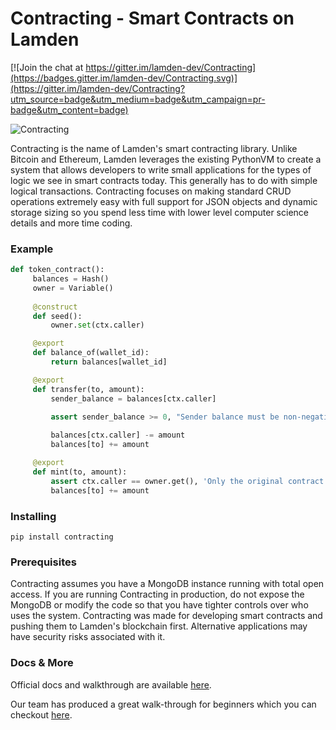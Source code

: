 # Contracting - Smart Contracts on Lamden

[![Join the chat at https://gitter.im/lamden-dev/Contracting](https://badges.gitter.im/lamden-dev/Contracting.svg)](https://gitter.im/lamden-dev/Contracting?utm_source=badge&utm_medium=badge&utm_campaign=pr-badge&utm_content=badge)

![Contracting](img/title.png)

Contracting is the name of Lamden's smart contracting library. Unlike Bitcoin and Ethereum, Lamden leverages the existing PythonVM to create a system that allows developers to write small applications for the  types of logic we see in smart contracts today. This generally has to do with simple logical transactions. Contracting focuses on making standard CRUD operations extremely easy with full support for JSON objects and dynamic storage sizing so you spend less time with lower level computer science details and more time coding.

### Example
```python
def token_contract():
     balances = Hash()
     owner = Variable()
     
     @construct
     def seed():
         owner.set(ctx.caller)

     @export
     def balance_of(wallet_id):
         return balances[wallet_id]

     @export
     def transfer(to, amount):    
         sender_balance = balances[ctx.caller]

         assert sender_balance >= 0, "Sender balance must be non-negative!!!"
         
         balances[ctx.caller] -= amount
         balances[to] += amount

     @export
     def mint(to, amount):
         assert ctx.caller == owner.get(), 'Only the original contract author can mint!'
         balances[to] += amount

```

### Installing

`pip install contracting`


### Prerequisites
Contracting assumes you have a MongoDB instance running with total open access. If you are running Contracting in production, do not expose the MongoDB or modify the code so that you have tighter controls over who uses the system. Contracting was made for developing smart contracts and pushing them to Lamden's blockchain first. Alternative applications may have security risks associated with it.

### Docs & More
Official docs and walkthrough are available [here](http://contracting.lamden.io).

Our team has produced a great walk-through for beginners which you can checkout [here](https://blog.lamden.io/smart-contracting-with-python-2af233620dca?gi=308f31362a75).